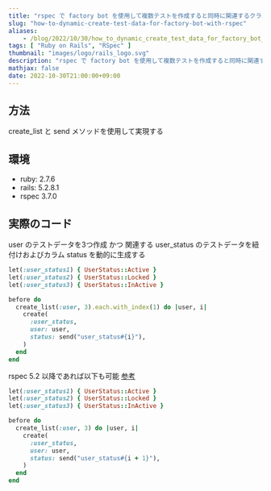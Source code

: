 ```yaml
---
title: "rspec で factory bot を使用して複数テストを作成すると同時に関連するクラスを紐づけて動的に生成する方法"
slug: "how-to-dynamic-create-test-data-for-factory-bot-with-rspec"
aliases:
    - /blog/2022/10/30/how_to_dynamic_create_test_data_for_factory_bot_with_rspec/index.html
tags: [ "Ruby on Rails", "RSpec" ]
thumbnail: "images/logo/rails_logo.svg"
description: "rspec で factory bot を使用して複数テストを作成すると同時に関連するクラスを紐づけて動的に生成する方法"
mathjax: false
date: 2022-10-30T21:00:00+09:00
---
```


## 方法

create_list と send メソッドを使用して実現する

## 環境

* ruby: 2.7.6
* rails: 5.2.8.1
* rspec 3.7.0

## 実際のコード

user のテストデータを3つ作成 かつ 関連する user_status のテストデータを紐付けおよびカラム status を動的に生成する

```rb
let(:user_status1) { UserStatus::Active }
let(:user_status2) { UserStatus::Locked }
let(:user_status3) { UserStatus::InActive }

before do
  create_list(:user, 3).each.with_index(1) do |user, i|
    create(
      :user_status,
      user: user,
      status: send("user_status#{i}"),
    )
  end
end
```

rspec 5.2 以降であれば以下も可能 [参考](https://github.com/thoughtbot/factory_bot/issues/787)

```rb
let(:user_status1) { UserStatus::Active }
let(:user_status2) { UserStatus::Locked }
let(:user_status3) { UserStatus::InActive }

before do
  create_list(:user, 3) do |user, i|
    create(
      :user_status,
      user: user,
      status: send("user_status#{i + 1}"),
    )
  end
end
```
